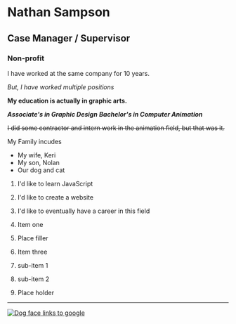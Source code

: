 # Nathan Sampson
## Case Manager / Supervisor
### Non-profit

I have worked at the same company for 10 years.

_But, I have worked multiple positions_

**My education is actually in graphic arts.**

**_Associate's in Graphic Design_**
**_Bachelor's in Computer Animation_**

~~I did some contractor and intern work in the animation field, but that was it.~~

My Family incudes
- My wife, Keri
- My son, Nolan
- Our dog and cat

1. I'd like to learn JavaScript
2. I'd like to create a website
3. I'd like to eventually have a career in this field

1. Item one
2. Place filler
3. Item three
  1. sub-item 1
  2. sub-item 2
4. Place holder

---

[![Dog face links to google](https://i.imgur.com/81qyN1y.jpg)](http://www.google.com)


